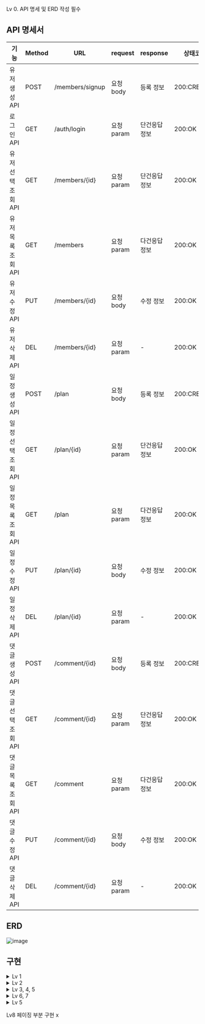 
Lv 0. API 명세 및 ERD 작성 필수
## API 명세서

|기능|Method|URL|request|response|상태코드|
|------|---|---|---|---|---|
|유저 생성 API|POST|/members/signup|요청 body|등록 정보|200:CREATED|
|로그인 API|GET|/auth/login|요청 param|단건응답 정보|200:OK|
|유저선택조회 API|GET|/members/{id}|요청 param|단건응답 정보|200:OK|
|유저목록조회 API|GET|/members|요청 param|다건응답 정보|200:OK|
|유저 수정 API|PUT|/members/{id}|요청 body|수정 정보|200:OK|
|유저 삭제 API|DEL|/members/{id}|요청 param| - |200:OK|
|일정 생성 API|POST|/plan|요청 body|등록 정보|200:CREATED|
|일정선택조회 API|GET|/plan/{id}|요청 param|단건응답 정보|200:OK|
|일정목록조회 API|GET|/plan|요청 param|다건응답 정보|200:OK|
|일정 수정 API|PUT|/plan/{id}|요청 body|수정 정보|200:OK|
|일정 삭제 API|DEL|/plan/{id}|요청 param| - |200:OK|
|댓글 생성 API|POST|/comment/{id}|요청 body|등록 정보|200:CREATED|
|댓글선택조회 API|GET|/comment/{id}|요청 param|단건응답 정보|200:OK|
|댓글목록조회 API|GET|/comment|요청 param|다건응답 정보|200:OK|
|댓글 수정 API|PUT|/comment/{id}|요청 body|수정 정보|200:OK|
|댓글 삭제 API|DEL|/comment/{id}|요청 param| - |200:OK|


## ERD

![image](https://github.com/user-attachments/assets/bc5e9807-a537-4e8f-8e8c-4470d12881da)


## 구현 

<details>
<summary>Lv 1</summary>  

### Lv 1. 일정 생성 및 조회  `필수`
Lv 1. 일정 CRUD 필수
- 작성 유저명, 제목, 내용, 작성일, 수정일을 작성하였고 작성일과 수정일은 추상클래스로 분리하여 추후에 멤버 entity에서도 쓸 수 있게하였다.
- 컨트롤러를 이용하여 일정을 생성, 조회, 수정, 삭제 가능케 하였다. 컨트롤러에서 명령을 내리면 서비스에서 이행되게 하였다.
</details>

<details>
<summary>Lv 2</summary>  
  
### Lv 2. 유저 CRUD 필수
- 유저 entity에 유저명, 이메일을 작성하고 1단계에서 작성한 추상클래스로 작성일과 수정일도 자동생성되게 하였다.
- 일정에 있었던 유저명을 지우고 유저에서 사용하는 고유 식별자를 가질 수 있게 하였다. 이 부분을 구현하기 위해 일정에서 유저 테이블에 있는 값을 가져와서 쓸 수 있게 구현하였다.

</details>

<details>
<summary>Lv 3, 4, 5</summary>  
  
### Lv 3. 회원가입 필수
유저에 비밀번호 필드를 추가하였다. equals를 사용하여 비교만 넣으면 되는 부분이었기 때문에 오래 걸리지 않았다.

### Lv 4. 로그인(인증) 필수
- 로그인 필터를 사용하여 로그인하지 않은 사용자에게는 생성 수정 조회 삭제기능들을 적용할 수 없게 하였다. 적용되지 않는 이유를 구분할 수 있게 로그가 생성되게 설정하였다.
- 커스텀 필터도 작성하여 어떤 주소값을 받았는지 로그가 찍힐 수 있게 하였다.
- 회원가입, 로그인은 위에 쓰여있는 API 명세서에 따라 URL를 다르게 작성하여 로그인 필터가 적용되지 않게 하였다.

### Lv 5. 다양한 예외처리 적용하기 도전
Validation을 활용해 다양한 예외처리 적용하기
정해진 예외처리 항목이 있는것이 아닌 프로젝트를 분석하고 예외사항을 지정

</details>

<details>
<summary>Lv 6, 7</summary>  

### Lv 6. 비밀번호 암호화 도전
Lv.3에서 추가한 비밀번호 필드에 들어가는 비밀번호를 암호화합니다.
-암호화를 위한 PasswordEncoder를 직접 만들어 사용합니다.
- PasswordEncoder 참고 코드

</details>

<details>
<summary>Lv 5</summary>  

### Lv 7. 댓글 CRUD 도전
생성한 일정에 댓글을 남길 수 있습니다.
댓글과 일정은 연관관계를 가집니다. → 3주차 연관관계 매핑 참고!
댓글을 저장, 조회, 수정, 삭제할 수 있습니다.
댓글은 아래와 같은 필드를 가집니다.
댓글 내용, 작성일, 수정일, 유저 고유 식별자, 일정 고유 식별자 필드

</details>

Lv8 페이징 부분 구현 x
